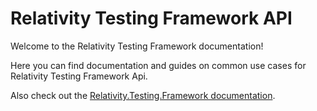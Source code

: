 # Relativity Testing Framework API
Welcome to the Relativity Testing Framework documentation!

Here you can find documentation and guides on common use cases for Relativity Testing Framework Api.

Also check out the [Relativity.Testing.Framework documentation](https://relativitydev.github.io/relativity.testing.framework/).
